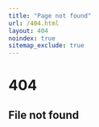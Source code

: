 ```yaml
---
title: "Page not found"
url: /404.html
layout: 404
noindex: true
sitemap_exclude: true
---
```


<div>
  <h1>404</h1>
  <h2>File not found</h2>
</div>
